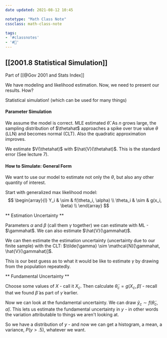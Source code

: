 ```yaml
---
date updated: 2021-08-12 10:45

notetype: "Math Class Note"
cssclass: math-class-note

tags: 
- '#classnotes'
- '#🚧'
---
```


## [[2001.8 Statistical Simulation]]
Part of [[@Gov 2001 and Stats Index]]


We have modeling and likelihood estimation. Now, we need to present our results. How?

Statistical simulation! (which can be used for many things)


#### Parameter Simulation

We assume the model is correct. MLE estimated $\hat{\theta}$. As $n$ grows large, the sampling distribution of $\thetahat$ approaches a spike over true value $\theta$ (LLN) and becomes normal (CLT). Also the quadratic approximation improves. 

We estimate $V(\thetahat)$ with $\hat{V}(\thetahat)$. This is the standard error (See lecture 7). 

#### How to Simulate: General Form

We want to use our model to estimate not only the $\theta$, but also any other quantity of interest. 

Start with generalized max likelihood model:
$$
\begin{array}{l}
Y_i & \sim & f(\theta_i, \alpha) \\
\theta_i & \sim & g(x_i, \beta) \\
\end{array}
$$

** Estimation Uncertainty **

Parameters $\alpha$ and $\beta$ (call them $\gamma$ together) we can estimate with ML - $\gammahat$. We can also estimate $\hat{V}(\gammahat)$. 

We can then estimate the estimation uncertainty (uncertainty due to our finite sample) with the CLT: $\tilde{\gamma} \sim \mathcal{N}[\gammahat, \hat{V}(\gammahat)]$. 

This is our best guess as to what it would be like to estimate $\gamma$ by drawing from the population repeatedly. 


** Fundamental Uncertainty **

Choose some values of $X$ - call it $X_c$. Then calculate $\tilde{\theta}_c = g(X_c, \tilde{\beta})$  - recall that we found $\tilde{\beta}$ as part of $\tilde{\gamma}$ earlier. 
 
Now we can look at the fundamental uncertainty. We can draw $\tilde{y}_c \sim f(\tilde{\theta}_c, \tilde{\alpha})$. This lets us estimate the fundamental uncertainty in $y$ - in other words the variation attributable to things we aren't looking at. 

So we have a distribution of $y$ - and now we can get a histogram, a mean, a variance, $P(y > .5)$, whatever we want.

